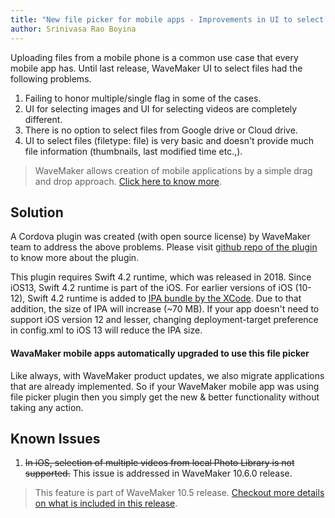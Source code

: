 ```yaml
---
title: "New file picker for mobile apps - Improvements in UI to select files in mobile"
author: Srinivasa Rao Boyina
---
```


Uploading files from a mobile phone is a common use case that every mobile app has. Until last release, WaveMaker UI to select files had the following problems.

1. Failing to honor multiple/single flag in some of the cases.
2. UI for selecting images and UI for selecting videos are completely different.
3. There is no option to select files from Google drive or Cloud drive.
4. UI to select files (filetype: file) is very basic and doesn't provide much file information (thumbnails, last modified time etc.,).

<!-- truncate -->

> WaveMaker allows creation of mobile applications by a simple drag and drop approach. [Click here to know more](/learn/hybrid-mobile/first-mobile-app).
  
## Solution

A Cordova plugin was created (with open source license) by WaveMaker team to address the above problems. Please visit [github repo of the plugin](https://github.com/wavemaker/wm-filepicker-plugin) to know more about the plugin. 

This plugin requires Swift 4.2 runtime, which was released in 2018. Since iOS13, Swift 4.2 runtime is part of the iOS. For earlier versions of iOS (10-12), Swift 4.2 runtime is added to [IPA bundle by the XCode](learn/wavemaker-release-notes/v10-5-0). Due to that addition, the size of IPA will increase (~70 MB). If your app doesn't need to support iOS version 12 and lesser, changing deployment-target preference in config.xml to iOS 13 will reduce the IPA size.
  
#### WavaMaker mobile apps automatically upgraded to use this file picker

Like always, with WaveMaker product updates, we also migrate applications that are already implemented. So if your WaveMaker mobile app was using file picker plugin then you simply get the new & better functionality without taking any action.

## Known Issues

 1. ~~In iOS, selection of multiple videos from local Photo Library is not supported.~~ This issue is addressed in WaveMaker 10.6.0 release.
 
 > This feature is part of WaveMaker 10.5 release. [Checkout more details on what is included in this release](learn/wavemaker-release-notes/v10-5-0).
